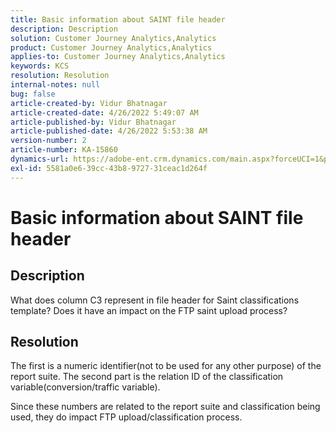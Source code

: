 ```yaml
---
title: Basic information about SAINT file header
description: Description
solution: Customer Journey Analytics,Analytics
product: Customer Journey Analytics,Analytics
applies-to: Customer Journey Analytics,Analytics
keywords: KCS
resolution: Resolution
internal-notes: null
bug: false
article-created-by: Vidur Bhatnagar
article-created-date: 4/26/2022 5:49:07 AM
article-published-by: Vidur Bhatnagar
article-published-date: 4/26/2022 5:53:38 AM
version-number: 2
article-number: KA-15860
dynamics-url: https://adobe-ent.crm.dynamics.com/main.aspx?forceUCI=1&pagetype=entityrecord&etn=knowledgearticle&id=95065292-24c5-ec11-a7b6-0022480a1004
exl-id: 5581a0e6-39cc-43b8-9727-31ceac1d264f
---
```

# Basic information about SAINT file header

## Description


What does column C3 represent in file header for Saint classifications template? Does it have an impact on the FTP saint upload process?


## Resolution


The first is a numeric identifier(not to be used for any other purpose) of the report suite. The second part is the relation ID of the classification variable(conversion/traffic variable).

Since these numbers are related to the report suite and classification being used, they do impact FTP upload/classification process.
